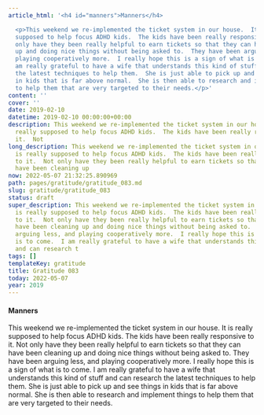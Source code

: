 ```yaml
---
article_html: '<h4 id="manners">Manners</h4>

  <p>This weekend we re-implemented the ticket system in our house.  It is really
  supposed to help focus ADHD kids.  The kids have been really responsive to it.  Not
  only have they been really helpful to earn tickets so that they can have been cleaning
  up and doing nice things without being asked to.  They have been arguing less, and
  playing cooperatively more.  I really hope this is a sign of what is to come.  I
  am really grateful to have a wife that understands this kind of stuff and can research
  the latest techniques to help them.  She is just able to pick up and see things
  in kids that is far above normal.  She is then able to research and implement things
  to help them that are very targeted to their needs.</p>'
content: ''
cover: ''
date: 2019-02-10
datetime: 2019-02-10 00:00:00+00:00
description: This weekend we re-implemented the ticket system in our house.  It is
  really supposed to help focus ADHD kids.  The kids have been really responsive to
  it.  Not
long_description: This weekend we re-implemented the ticket system in our house.  It
  is really supposed to help focus ADHD kids.  The kids have been really responsive
  to it.  Not only have they been really helpful to earn tickets so that they can
  have been cleaning up
now: 2022-05-07 21:32:25.890969
path: pages/gratitude/gratitude_083.md
slug: gratitude/gratitude_083
status: draft
super_description: This weekend we re-implemented the ticket system in our house.  It
  is really supposed to help focus ADHD kids.  The kids have been really responsive
  to it.  Not only have they been really helpful to earn tickets so that they can
  have been cleaning up and doing nice things without being asked to.  They have been
  arguing less, and playing cooperatively more.  I really hope this is a sign of what
  is to come.  I am really grateful to have a wife that understands this kind of stuff
  and can research t
tags: []
templateKey: gratitude
title: Gratitude 083
today: 2022-05-07
year: 2019
---
```


#### Manners

This weekend we re-implemented the ticket system in our house.  It is really supposed to help focus ADHD kids.  The kids have been really responsive to it.  Not only have they been really helpful to earn tickets so that they can have been cleaning up and doing nice things without being asked to.  They have been arguing less, and playing cooperatively more.  I really hope this is a sign of what is to come.  I am really grateful to have a wife that understands this kind of stuff and can research the latest techniques to help them.  She is just able to pick up and see things in kids that is far above normal.  She is then able to research and implement things to help them that are very targeted to their needs.